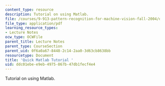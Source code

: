 ```yaml
---
content_type: resource
description: Tutorial on using Matlab.
file: /courses/9-913-pattern-recognition-for-machine-vision-fall-2004/ddc01ebee9eb4975867b47db1fecf4e4_class1_04_matlab.pdf
file_type: application/pdf
learning_resource_types:
- Lecture Notes
ocw_type: OCWFile
parent_title: Lecture Notes
parent_type: CourseSection
parent_uid: 0f6a0a67-8448-2c14-2aa0-3d63cb8638bb
resourcetype: Document
title: 'Quick Matlab Tutorial '
uid: ddc01ebe-e9eb-4975-867b-47db1fecf4e4
---
```

Tutorial on using Matlab.